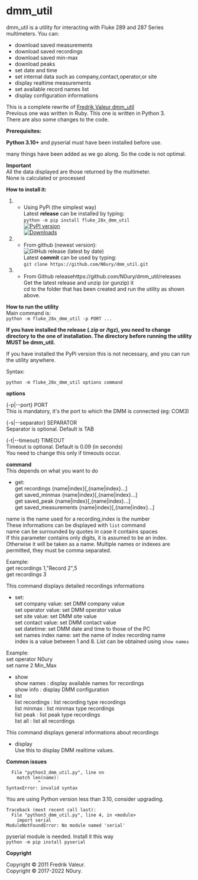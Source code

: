 # dmm_util
dmm_util is a utility for interacting with Fluke 289 and 287 Series multimeters.
You can:
- download saved measurements
- download saved recordings
- download saved min-max
- download peaks
- set date and time
- set internal data such as company,contact,operator,or site
- display realtime measurements
- set available record names list
- display configuration informations

This is a complete rewrite of [Fredrik Valeur dmm_util](https://github.com/fvaleur/dmm_util)  
Previous one was written in Ruby. This one is written in Python 3.  
There are also some changes to the code.

**Prerequisites:**

**Python 3.10+** and pyserial must have been installed before use.

many things have been added as we go along. So the code is not optimal.

**Important**  
All the data displayed are those returned by the multimeter.  
None is calculated or processed


**How to install it:**

1. - Using PyPi (the simplest way)  
Latest **release** can be installed by typing:  
`python -m pip install fluke_28x_dmm_util`  
[![PyPI version](https://badge.fury.io/py/fluke-28x-dmm-util.svg)](https://badge.fury.io/py/fluke-28x-dmm-util)  
[![Downloads](https://pepy.tech/badge/fluke-28x-dmm-util)](https://pepy.tech/project/fluke-28x-dmm-util)


2. - From github (newest version):  
![GitHub release (latest by date)](https://img.shields.io/github/v/release/N0ury/dmm_util)  
Latest **commit** can be used by typing:  
`git clone https://github.com/N0ury/dmm_util.git`  



3. -  From Github releasehttps://github.com/N0ury/dmm_util/releases  
Get the latest release and unzip (or gunzip) it  
cd to the folder that has been created and run the utility as shown above.


**How to run the utility**  
Main command is:  
`python -m fluke_28x_dmm_util -p PORT ...`  

**If you have installed the release (.zip or /tgz), you need to change directory to the one of installation. The directory before running the utility MUST be dmm_util.**

If you have installed the PyPi version this is not necessary, and you can run the utility anywhere.  

Syntax:  

`python -m fluke_28x_dmm_util options command`  

**options**  

{-p|--port} PORT  
This is mandatory, it's the port to which the DMM is connected (eg: COM3)   

{-s|--separator} SEPARATOR  
Separator is optional. Default is TAB  

{-t|--timeout} TIMEOUT  
Timeout is optional. Default is 0.09 (in seconds)  
You need to change this only if timeouts occur.

**command**  
This depends on what you want to do  
- get:  
get recordings {name|index}[,{name|index}...]  
get saved_minmax {name|index}[,{name|index}...]  
get saved_peak {name|index}[,{name|index}...]  
get saved_measurements {name|index}[,{name|index}...]    

name is the name used for a recording,index is the number  
These informations can be displayed with `list` command  
name can be surrounded by quotes in case it contains spaces  
If this parameter contains only digits, it is assumed to be an index. Otherwise it will be taken as a name. Multiple names or indexes are permitted, they must be comma separated.

Example:  
get recordings 1,"Record 2",5  
get recordings 3  

This command displays detailed recordings informations
- set:  
set company value: set DMM company value  
set operator value: set DMM operator value  
set site value: set DMM site value  
set contact value: set DMM contact value  
set datetime: set DMM date and time to those of the PC  
set names index name: set the name of index recording name  
index is a value between 1 and 8. List can be obtained using `show names`  

Example:  
set operator N0ury  
set name 2 Min_Max  

- show  
show names : display available names for recordings  
show info : display DMM configuration
- list  
list recordings : list recording type recordings  
list minmax : list minmax type recordings  
list peak : list peak type recordings  
list all : list all recordings

This command displays general informations about recordings

- display  
Use this to display DMM realtime values.


**Common issues**
```
  File "python3_dmm_util.py", line nn
    match len(name):
            ^
SyntaxError: invalid syntax
```

You are using Python version less than 3.10, consider upgrading.

```
Traceback (most recent call last):
  File "python3_dmm_util.py", line 4, in <module>
    import serial
ModuleNotFoundError: No module named 'serial'
```

pyserial module is needed.
Install it this way  
`python -m pip install pyserial`


**Copyright**

Copyright © 2011 Fredrik Valeur.  
Copyright © 2017-2022 N0ury.

